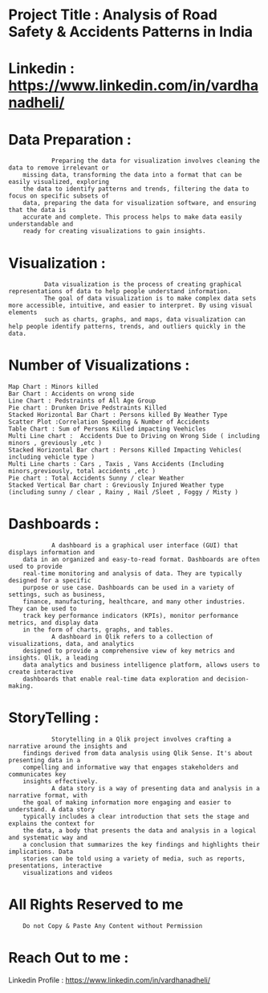 # Project Title : Analysis of Road Safety & Accidents Patterns in India 

# Linkedin : https://www.linkedin.com/in/vardhanadheli/


# Data Preparation : 
                Preparing the data for visualization involves cleaning the data to remove irrelevant or
        missing data, transforming the data into a format that can be easily visualized, exploring
        the data to identify patterns and trends, filtering the data to focus on specific subsets of
        data, preparing the data for visualization software, and ensuring that the data is
        accurate and complete. This process helps to make data easily understandable and
        ready for creating visualizations to gain insights.
# Visualization :
              Data visualization is the process of creating graphical representations of data to help people understand information.
              The goal of data visualization is to make complex data sets more accessible, intuitive, and easier to interpret. By using visual elements
              such as charts, graphs, and maps, data visualization can help people identify patterns, trends, and outliers quickly in the data.
# Number of Visualizations : 
    Map Chart : Minors killed
    Bar Chart : Accidents on wrong side
    Line Chart : Pedstraints of All Age Group
    Pie chart : Drunken Drive Pedstraints Killed 
    Stacked Horizontal Bar Chart : Persons killed By Weather Type 
    Scatter Plot :Correlation Speeding & Number of Accidents
    Table Chart : Sum of Persons Killed impacting Veehicles
    Multi Line chart :  Accidents Due to Driving on Wrong Side ( including minors , greviously ,etc )
    Stacked Horizontal Bar chart : Persons Killed Impacting Vehicles( including vehicle type )
    Multi Line charts : Cars , Taxis , Vans Accidents (Including minors,greviously, total accidents ,etc )
    Pie chart : Total Accidents Sunny / clear Weather 
    Stacked Vertical Bar chart : Greviously Injured Weather type (including sunny / clear , Rainy , Hail /Sleet , Foggy / Misty )


# Dashboards :
                A dashboard is a graphical user interface (GUI) that displays information and
        data in an organized and easy-to-read format. Dashboards are often used to provide
        real-time monitoring and analysis of data. They are typically designed for a specific
        purpose or use case. Dashboards can be used in a variety of settings, such as business,
        finance, manufacturing, healthcare, and many other industries. They can be used to
        track key performance indicators (KPIs), monitor performance metrics, and display data
        in the form of charts, graphs, and tables.
                A dashboard in Qlik refers to a collection of visualizations, data, and analytics
        designed to provide a comprehensive view of key metrics and insights. Qlik, a leading
        data analytics and business intelligence platform, allows users to create interactive
        dashboards that enable real-time data exploration and decision-making.

# StoryTelling : 
                Storytelling in a Qlik project involves crafting a narrative around the insights and
        findings derived from data analysis using Qlik Sense. It's about presenting data in a
        compelling and informative way that engages stakeholders and communicates key
        insights effectively.
                A data story is a way of presenting data and analysis in a narrative format, with
        the goal of making information more engaging and easier to understand. A data story
        typically includes a clear introduction that sets the stage and explains the context for
        the data, a body that presents the data and analysis in a logical and systematic way and
        a conclusion that summarizes the key findings and highlights their implications. Data
        stories can be told using a variety of media, such as reports, presentations, interactive
        visualizations and videos


# All Rights Reserved to me 
        Do not Copy & Paste Any Content without Permission


# Reach Out to me : 
Linkedin Profile : https://www.linkedin.com/in/vardhanadheli/
